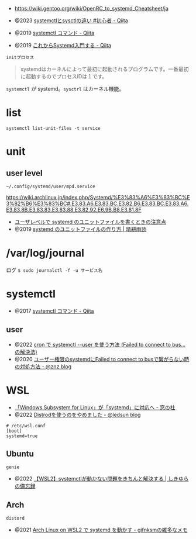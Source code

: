 - https://wiki.gentoo.org/wiki/OpenRC_to_systemd_Cheatsheet/ja

- @2023 [systemctlとsysctlの違い #初心者 - Qiita](https://qiita.com/For_Whom_The_Alarm_Tolls/items/e1b7bc6b630f74f78f63)
- @2019 [systemctl コマンド - Qiita](https://qiita.com/sinsengumi/items/24d726ec6c761fc75cc9)
- @2019 [これからSystemd入門する - Qiita](https://qiita.com/bluesDD/items/eaf14408d635ffd55a18)

`initプロセス`

> systemdはカーネルによって最初に起動されるプログラムです。一番最初に起動するのでプロセスIDは１です。

`systemctl` が systemd。`sysctrl` はカーネル機能。

# list

```
systemctl list-unit-files -t service
```

# unit

## user level

`~/.config/systemd/user/mpd.service`

https://wiki.archlinux.jp/index.php/Systemd/%E3%83%A6%E3%83%BC%E3%82%B6%E3%83%BC#.E3.83.A6.E3.83.BC.E3.82.B6.E3.83.BC.E3.83.A6.E3.83.8B.E3.83.83.E3.83.88.E3.82.92.E6.9B.B8.E3.81.8F

- [ユーザレベルで systemd のユニットファイルを書くときの注意点](https://zenn.dev/noraworld/articles/systemd-unit-files-user-level-tips)
- @2019 [systemd のユニットファイルの作り方 | 晴耕雨読](https://tex2e.github.io/blog/linux/create-my-systemd-service)

# /var/log/journal

ログ
`$ sudo journalctl -f -u サービス名`

# systemctl

- @2017 [systemctl コマンド - Qiita](https://qiita.com/sinsengumi/items/24d726ec6c761fc75cc9)

## user

- @2022 [cron で systemctl --user を使う方法 (Failed to connect to bus... の解決法)](https://zenn.dev/noraworld/articles/systemctl-user-cron)
- @2020 [ユーザー権限のsystemdにFailed to connect to busで繋がらない時の対処方法 - @znz blog](https://blog.n-z.jp/blog/2020-06-02-systemd-user-bus.html)

# WSL

- [「Windows Subsystem for Linux」が「systemd」に対応へ - 窓の杜](https://forest.watch.impress.co.jp/docs/news/1441775.html)
- @2022 [Distrodを使うのをやめました - @ledsun blog](https://ledsun.hatenablog.com/entry/2022/10/28/182104)

```
# /etc/wsl.conf
[boot]
systemd=true
```

## Ubuntu

`genie`

- @2022 [【WSL2】systemctlが動かない問題をきちんと解決する | しきゆらの備忘録](https://shikiyura.com/2020/06/execute_systemctl_on_wsl2/)

## Arch

`distord`

- @2021 [Arch Linux on WSL2 で systemd を動かす - gifnksmの雑多なメモ](https://gifnksm.hatenablog.jp/entry/2021/01/02/183830)
